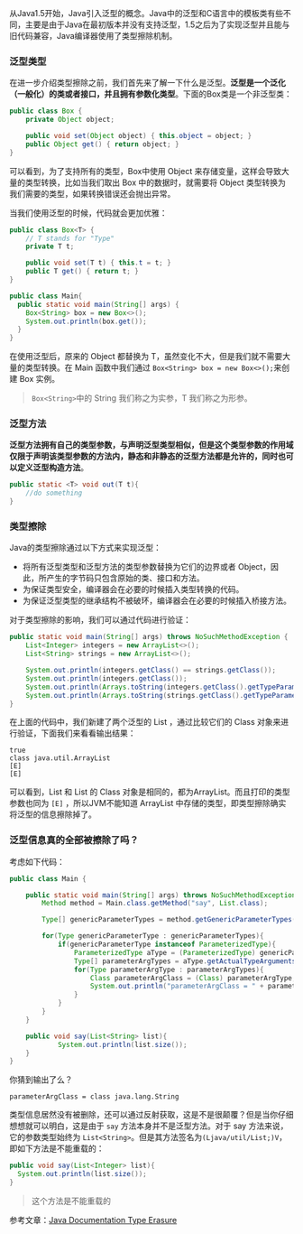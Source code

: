 
从Java1.5开始，Java引入泛型的概念。Java中的泛型和C语言中的模板类有些不同，主要是由于Java在最初版本并没有支持泛型，1.5之后为了实现泛型并且能与旧代码兼容，Java编译器使用了类型擦除机制。

<!--more-->

### 泛型类型

在进一步介绍类型擦除之前，我们首先来了解一下什么是泛型。**泛型是一个泛化（一般化）的类或者接口，并且拥有参数化类型**。下面的Box类是一个非泛型类：

```Java
public class Box {
    private Object object;

    public void set(Object object) { this.object = object; }
    public Object get() { return object; }
}
```

可以看到，为了支持所有的类型，Box中使用 Object 来存储变量，这样会导致大量的类型转换，比如当我们取出 Box 中的数据时，就需要将 Object 类型转换为我们需要的类型，如果转换错误还会抛出异常。

当我们使用泛型的时候，代码就会更加优雅：

```Java
public class Box<T> {
    // T stands for "Type"
    private T t;

    public void set(T t) { this.t = t; }
    public T get() { return t; }
}

public class Main{
  public static void main(String[] args) {
    Box<String> box = new Box<>();
    System.out.println(box.get());
  }
}
```

在使用泛型后，原来的 Object 都替换为 T，虽然变化不大，但是我们就不需要大量的类型转换。在 Main 函数中我们通过 `Box<String> box = new Box<>();`来创建 Box 实例。

> `Box<String>`中的 String 我们称之为实参，T 我们称之为形参。

### 泛型方法

**泛型方法拥有自己的类型参数，与声明泛型类型相似，但是这个类型参数的作用域仅限于声明该类型参数的方法内，静态和非静态的泛型方法都是允许的，同时也可以定义泛型构造方法**。

```Java
public static <T> void out(T t){
    //do something
}
```

### 类型擦除

Java的类型擦除通过以下方式来实现泛型：

  - 将所有泛型类型和泛型方法的类型参数替换为它们的边界或者 Object，因此，所产生的字节码只包含原始的类、接口和方法。
  - 为保证类型安全，编译器会在必要的时候插入类型转换的代码。
  - 为保证泛型类型的继承结构不被破环，编译器会在必要的时候插入桥接方法。

对于类型擦除的影响，我们可以通过代码进行验证：

```Java
public static void main(String[] args) throws NoSuchMethodException {
    List<Integer> integers = new ArrayList<>();
    List<String> strings = new ArrayList<>();

    System.out.println(integers.getClass() == strings.getClass());
    System.out.println(integers.getClass());
    System.out.println(Arrays.toString(integers.getClass().getTypeParameters()));
    System.out.println(Arrays.toString(strings.getClass().getTypeParameters()));
}
```

在上面的代码中，我们新建了两个泛型的 List ，通过比较它们的 Class 对象来进行验证，下面我们来看看输出结果：

```
true
class java.util.ArrayList
[E]
[E]
```

可以看到，List<Integer> 和 List<String> 的 Class 对象是相同的，都为ArrayList。而且打印的类型参数也同为 `[E]` ，所以JVM不能知道 ArrayList 中存储的类型，即类型擦除确实将泛型的信息擦除掉了。

### 泛型信息真的全部被擦除了吗？

考虑如下代码：

```Java
public class Main {

    public static void main(String[] args) throws NoSuchMethodException {
        Method method = Main.class.getMethod("say", List.class);

        Type[] genericParameterTypes = method.getGenericParameterTypes();

        for(Type genericParameterType : genericParameterTypes){
            if(genericParameterType instanceof ParameterizedType){
                ParameterizedType aType = (ParameterizedType) genericParameterType;
                Type[] parameterArgTypes = aType.getActualTypeArguments();
                for(Type parameterArgType : parameterArgTypes){
                    Class parameterArgClass = (Class) parameterArgType;
                    System.out.println("parameterArgClass = " + parameterArgClass);
                }
            }
        }
    }

    public void say(List<String> list){
            System.out.println(list.size());
    }
}
```

你猜到输出了么？

```
parameterArgClass = class java.lang.String
```

类型信息居然没有被删除，还可以通过反射获取，这是不是很颠覆？但是当你仔细想想就可以明白，这是由于 `say` 方法本身并不是泛型方法。对于 say 方法来说，它的参数类型始终为 `List<String>`。但是其方法签名为`(Ljava/util/List;)V`，即如下方法是不能重载的：

```Java
public void say(List<Integer> list){
  System.out.println(list.size());
}
```

>这个方法是不能重载的

参考文章：[Java Documentation Type Erasure](https://docs.oracle.com/javase/tutorial/java/generics/erasure.html)
